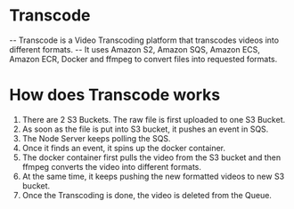 # Transcode

-- Transcode is a Video Transcoding platform that transcodes videos into different formats.
-- It uses Amazon S2, Amazon SQS, Amazon ECS, Amazon ECR, Docker and ffmpeg to convert files into requested formats.

# How does Transcode works
1. There are 2 S3 Buckets. The raw file is first uploaded to one S3 Bucket.
2. As soon as the file is put into S3 bucket, it pushes an event in SQS.
3. The Node Server keeps polling the SQS.
4. Once it finds an event, it spins up the docker container.
5. The docker container first pulls the video from the S3 bucket and then ffmpeg converts the video into different formats.
6. At the same time, it keeps pushing the new formatted videos to new S3 bucket.
7. Once the Transcoding is done, the video is deleted from the Queue.
